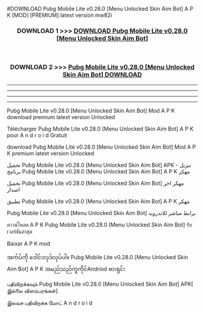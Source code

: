#DOWNLOAD Pubg Mobile Lite  v0.28.0 [Menu Unlocked Skin Aim Bot] A P K [MOD] [PREMIUM] latest version mw82i



<div align="center">

<h3>DOWNLOAD 1 >>> <a href="https://teeasianyam.web.app?sq=Pubg Mobile Lite  v0.28.0 [Menu Unlocked Skin Aim Bot]">DOWNLOAD Pubg Mobile Lite  v0.28.0 [Menu Unlocked Skin Aim Bot] </a></h3><br>

<h3>DOWNLOAD 2 >>> <a href="https://teeasianyam.web.app?sq=Pubg Mobile Lite  v0.28.0 [Menu Unlocked Skin Aim Bot] ">Pubg Mobile Lite  v0.28.0 [Menu Unlocked Skin Aim Bot]  DOWNLOAD </a></h3>

</div>


----------------------------------------------------------

----------------------------------------------------------

----------------------------------------------------------

----------------------------------------------------------


Pubg Mobile Lite  v0.28.0 [Menu Unlocked Skin Aim Bot]  Mod A P K download premium latest version Unlocked

Télécharger Pubg Mobile Lite  v0.28.0 [Menu Unlocked Skin Aim Bot]  A P K pour A n d r o i d Gratuit

download Pubg Mobile Lite  v0.28.0 [Menu Unlocked Skin Aim Bot]  Mod A P K premium latest version Unlocked

تحميل Pubg Mobile Lite  v0.28.0 [Menu Unlocked Skin Aim Bot]  APK - تنزيل برنامج Pubg Mobile Lite  v0.28.0 [Menu Unlocked Skin Aim Bot]  A P K مهكر

تحميل Pubg Mobile Lite  v0.28.0 [Menu Unlocked Skin Aim Bot]  مهكر اخر اصدار

تطبيق Pubg Mobile Lite  v0.28.0 [Menu Unlocked Skin Aim Bot]  A P K مهكر

Pubg Mobile Lite  v0.28.0 [Menu Unlocked Skin Aim Bot]  برابط مباشر للاندرويد

ดาวน์โหลด A P K Pubg Mobile Lite  v0.28.0 [Menu Unlocked Skin Aim Bot]  รับเวอร์ชันล่าสุด

Baixar A P K mod

အက်ပ်ကို ဒေါင်းလုဒ်လုပ်ပါ။ Pubg Mobile Lite  v0.28.0 [Menu Unlocked Skin Aim Bot]  A P K အမည်သည်ကူကိုင်Andriod ဗားရှင်း

பதிவிறக்கவும் Pubg Mobile Lite  v0.28.0 [Menu Unlocked Skin Aim Bot]  APK[ இல்லை விளம்பரங்கள்] 
 
இலவச பதிவிறக்க மோட் A n d r o i d



